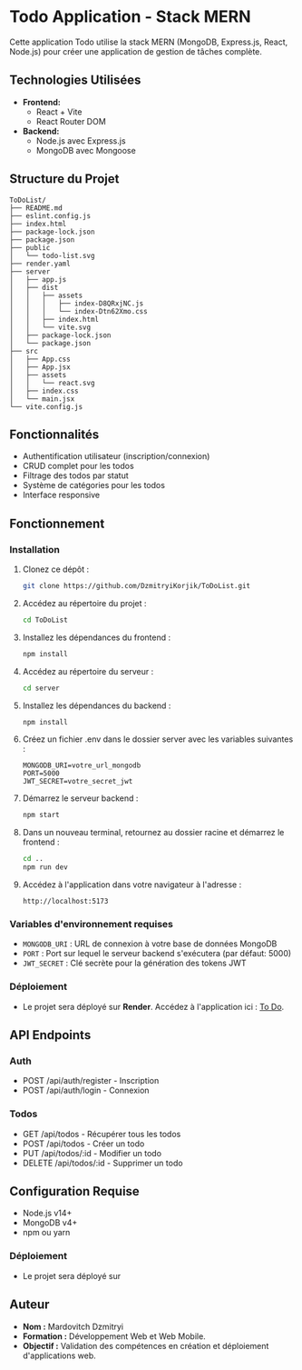 # Todo Application - Stack MERN

Cette application Todo utilise la stack MERN (MongoDB, Express.js, React, Node.js) pour créer une application de gestion de tâches complète.

## Technologies Utilisées

-   **Frontend:**
    -   React + Vite
    -   React Router DOM
-   **Backend:**
    -   Node.js avec Express.js
    -   MongoDB avec Mongoose

## Structure du Projet

```
ToDoList/
├── README.md
├── eslint.config.js
├── index.html
├── package-lock.json
├── package.json
├── public
│   └── todo-list.svg
├── render.yaml
├── server
│   ├── app.js
│   ├── dist
│   │   ├── assets
│   │   │   ├── index-D8QRxjNC.js
│   │   │   └── index-Dtn62Xmo.css
│   │   ├── index.html
│   │   └── vite.svg
│   ├── package-lock.json
│   └── package.json
├── src
│   ├── App.css
│   ├── App.jsx
│   ├── assets
│   │   └── react.svg
│   ├── index.css
│   └── main.jsx
└── vite.config.js
```

## Fonctionnalités

-   Authentification utilisateur (inscription/connexion)
-   CRUD complet pour les todos
-   Filtrage des todos par statut
-   Système de catégories pour les todos
-   Interface responsive

## Fonctionnement

### Installation

1. Clonez ce dépôt :
    ```bash
    git clone https://github.com/DzmitryiKorjik/ToDoList.git
    ```
2. Accédez au répertoire du projet :
    ```bash
    cd ToDoList
    ```
3. Installez les dépendances du frontend :
    ```bash
    npm install
    ```
4. Accédez au répertoire du serveur :
    ```bash
    cd server
    ```
5. Installez les dépendances du backend :
    ```bash
    npm install
    ```
6. Créez un fichier .env dans le dossier server avec les variables suivantes :
    ```
    MONGODB_URI=votre_url_mongodb
    PORT=5000
    JWT_SECRET=votre_secret_jwt
    ```
7. Démarrez le serveur backend :
    ```bash
    npm start
    ```
8. Dans un nouveau terminal, retournez au dossier racine et démarrez le frontend :
    ```bash
    cd ..
    npm run dev
    ```
9. Accédez à l'application dans votre navigateur à l'adresse :
    ```
    http://localhost:5173
    ```

### Variables d'environnement requises

-   `MONGODB_URI` : URL de connexion à votre base de données MongoDB
-   `PORT` : Port sur lequel le serveur backend s'exécutera (par défaut: 5000)
-   `JWT_SECRET` : Clé secrète pour la génération des tokens JWT

### Déploiement

-   Le projet sera déployé sur **Render**. Accédez à l'application ici : [To Do](https://todo-app-mern-77ok.onrender.com/).

## API Endpoints

### Auth

-   POST /api/auth/register - Inscription
-   POST /api/auth/login - Connexion

### Todos

-   GET /api/todos - Récupérer tous les todos
-   POST /api/todos - Créer un todo
-   PUT /api/todos/:id - Modifier un todo
-   DELETE /api/todos/:id - Supprimer un todo

## Configuration Requise

-   Node.js v14+
-   MongoDB v4+
-   npm ou yarn

### Déploiement

-   Le projet sera déployé sur

## Auteur

-   **Nom :** Mardovitch Dzmitryi
-   **Formation :** Développement Web et Web Mobile.
-   **Objectif :** Validation des compétences en création et déploiement d'applications web.
